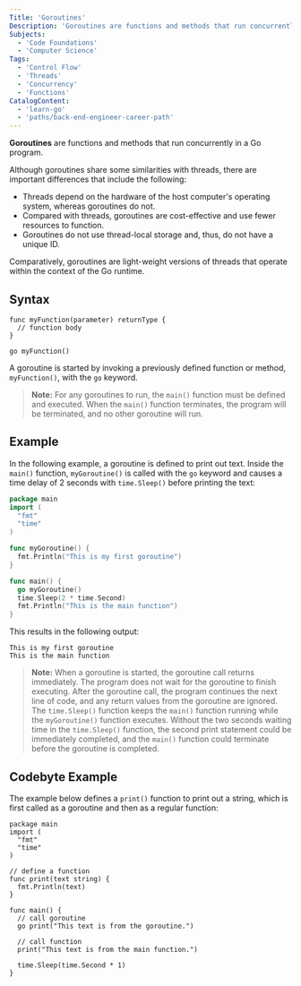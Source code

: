 ```yaml
---
Title: 'Goroutines'
Description: 'Goroutines are functions and methods that run concurrently with other functions and methods.'
Subjects:
  - 'Code Foundations'
  - 'Computer Science'
Tags:
  - 'Control Flow'
  - 'Threads'
  - 'Concurrency'
  - 'Functions'
CatalogContent:
  - 'learn-go'
  - 'paths/back-end-engineer-career-path'
---
```


**Goroutines** are functions and methods that run concurrently in a Go program.

Although goroutines share some similarities with threads, there are important differences that include the following:

- Threads depend on the hardware of the host computer's operating system, whereas goroutines do not.
- Compared with threads, goroutines are cost-effective and use fewer resources to function.
- Goroutines do not use thread-local storage and, thus, do not have a unique ID.

Comparatively, goroutines are light-weight versions of threads that operate within the context of the Go runtime.

## Syntax

```pseudo
func myFunction(parameter) returnType {
  // function body
}

go myFunction()
```

A goroutine is started by invoking a previously defined function or method, `myFunction()`, with the `go` keyword.

> **Note:** For any goroutines to run, the `main()` function must be defined and executed. When the `main()` function terminates, the program will be terminated, and no other goroutine will run.

## Example

In the following example, a goroutine is defined to print out text. Inside the `main()` function, `myGoroutine()` is called with the `go` keyword and causes a time delay of 2 seconds with `time.Sleep()` before printing the text:

```go
package main
import (
  "fmt"
  "time"
)

func myGoroutine() {
  fmt.Println("This is my first goroutine")
}

func main() {
  go myGoroutine()
  time.Sleep(2 * time.Second)
  fmt.Println("This is the main function")
}
```

This results in the following output:

```shell
This is my first goroutine
This is the main function
```

> **Note:** When a goroutine is started, the goroutine call returns immediately. The program does not wait for the goroutine to finish executing. After the goroutine call, the program continues the next line of code, and any return values from the goroutine are ignored. The `time.Sleep()` function keeps the `main()` function running while the `myGoroutine()` function executes. Without the two seconds waiting time in the `time.Sleep()` function, the second print statement could be immediately completed, and the `main()` function could terminate before the goroutine is completed.

## Codebyte Example

The example below defines a `print()` function to print out a string, which is first called as a goroutine and then as a regular function:

```codebyte/golang
package main
import (
  "fmt"
  "time"
)

// define a function
func print(text string) {
  fmt.Println(text)
}

func main() {
  // call goroutine
  go print("This text is from the goroutine.")

  // call function
  print("This text is from the main function.")

  time.Sleep(time.Second * 1)
}
```
